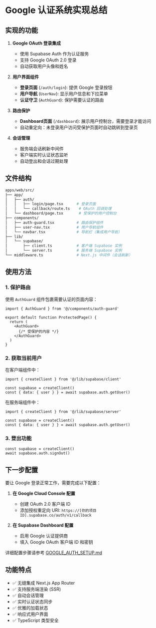 # Google 认证系统实现总结

## 实现的功能

1. **Google OAuth 登录集成**
   - 使用 Supabase Auth 作为认证服务
   - 支持 Google OAuth 2.0 登录
   - 自动获取用户头像和姓名

2. **用户界面组件**
   - **登录页面** (`/auth/login`): 提供 Google 登录按钮
   - **用户导航** (`UserNav`): 显示用户信息和下拉菜单
   - **认证守卫** (`AuthGuard`): 保护需要认证的路由

3. **路由保护**
   - **Dashboard页面** (`/dashboard`): 展示用户控制台，需要登录才能访问
   - 自动重定向：未登录用户访问受保护页面时自动跳转到登录页

4. **会话管理**
   - 服务端会话刷新中间件
   - 客户端实时认证状态监听
   - 自动登出和会话过期处理

## 文件结构

```bash
apps/web/src/
├── app/
│   ├── auth/
│   │   ├── login/page.tsx      # 登录页面
│   │   └── callback/route.ts    # OAuth 回调处理
│   └── dashboard/page.tsx       # 受保护的用户控制台
├── components/
│   ├── auth-guard.tsx          # 路由保护组件
│   ├── user-nav.tsx            # 用户导航组件
│   └── navbar.tsx              # 导航栏（集成用户导航）
├── lib/
│   └── supabase/
│       ├── client.ts           # 客户端 Supabase 实例
│       └── server.ts           # 服务端 Supabase 实例
└── middleware.ts               # Next.js 中间件（会话刷新）
```

## 使用方法

### 1. 保护路由

使用 `AuthGuard` 组件包裹需要认证的页面内容：

```tsx
import { AuthGuard } from '@/components/auth-guard'

export default function ProtectedPage() {
  return (
    <AuthGuard>
      {/* 受保护的内容 */}
    </AuthGuard>
  )
}
```

### 2. 获取当前用户

在客户端组件中：

```tsx
import { createClient } from '@/lib/supabase/client'

const supabase = createClient()
const { data: { user } } = await supabase.auth.getUser()
```

在服务端组件中：

```tsx
import { createClient } from '@/lib/supabase/server'

const supabase = createClient()
const { data: { user } } = await supabase.auth.getUser()
```

### 3. 登出功能

```tsx
const supabase = createClient()
await supabase.auth.signOut()
```

## 下一步配置

要让 Google 登录正常工作，需要完成以下配置：

1. **在 Google Cloud Console 配置**
   - 创建 OAuth 2.0 客户端 ID
   - 添加授权重定向 URI: `https://[你的项目ID].supabase.co/auth/v1/callback`

2. **在 Supabase Dashboard 配置**
   - 启用 Google 认证提供商
   - 填入 Google OAuth 客户端 ID 和密钥

详细配置步骤请参考 [GOOGLE_AUTH_SETUP.md](./GOOGLE_AUTH_SETUP.md)

## 功能特点

- ✅ 无缝集成 Next.js App Router
- ✅ 支持服务端渲染 (SSR)
- ✅ 自动会话管理
- ✅ 实时认证状态同步
- ✅ 优雅的加载状态
- ✅ 响应式用户界面
- ✅ TypeScript 类型安全
